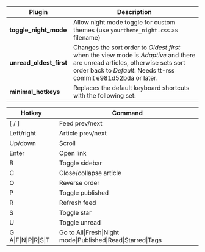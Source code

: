 Plugin | Description
--- | ---
__toggle_night_mode__ | Allow night mode toggle for custom themes (use `yourtheme_night.css` as filename)
__unread_oldest_first__ | Changes the sort order to _Oldest first_ when the view mode is _Adaptive_ and there are unread articles, otherwise sets sort order back to _Default_. Needs tt-rss commit [e981d52bda](https://git.tt-rss.org/fox/tt-rss/src/e981d52bdabbb0893ac69b29d7690d0bb63fbc14) or later.
__minimal_hotkeys__ | Replaces the default keyboard shortcuts with the following set:

Hotkey | Command
--- | ---
[ / ] | Feed prev/next
Left/right | Article prev/next
Up/down | Scroll
Enter | Open link
B | Toggle sidebar
C | Close/collapse article
O | Reverse order
P | Toggle published
R | Refresh feed
S | Toggle star
U | Toggle unread
G A\|F\|N\|P\|R\|S\|T | Go to All\|Fresh\|Night mode\|Published\|Read\|Starred\|Tags